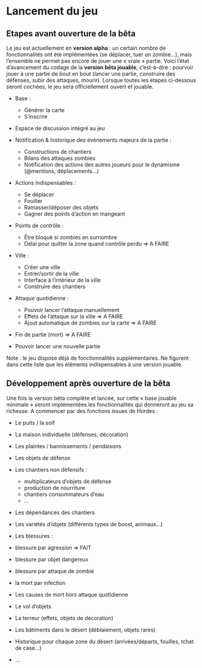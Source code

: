 # Lancement du jeu

## Etapes avant ouverture de la bêta
Le jeu est actuellement en **version alpha** : un certain nombre de fonctionnalités ont été implémentées (se déplacer, tuer un zombie…), mais l’ensemble ne permet pas encore de jouer une « vraie » partie. Voici l’état d’avancement du codage de la **version bêta jouable**, c’est-à-dire : pourvoir jouer à une partie de bout en bout (lancer une partie, construire des défenses, subir des attaques, mourir). Lorsque toutes les étapes ci-dessous seront cochées, le jeu sera officiellement ouvert et jouable.

* Base :
    - Générer la carte
    - S’inscrire
    
* Espace de discussion intégré au jeu

* Notification & historique des événements majeurs de la partie :
    - Constructions de chantiers
    - Bilans des attaques zombies
    - Notification des actions des autres joueurs pour le dynamisme (@mentions, déplacements…)

* Actions indispensables :
    - Se déplacer
    - Fouiller
    - Ramasser/déposer des objets
    - Gagner des points d’action en mangeant

* Points de contrôle :
    - Être bloqué si zombies en surnombre
    - Délai pour quitter la zone quand contrôle perdu => A FAIRE

* Ville :
    - Créer une ville
    - Entrer/sortir de la ville
    - Interface à l’intérieur de la ville
    - Construire des chantiers

* Attaque quotidienne :
    - Pouvoir lancer l’attaque manuellement
    - Effets de l’attaque sur la ville => A FAIRE
    - Ajout automatique de zombies sur la carte => A FAIRE

* Fin de partie (mort) => A FAIRE

* Pouvoir lancer une nouvelle partie

Note : le jeu dispose déjà de fonctionnalités supplémentaires. Ne figurent dans cette liste que les éléments indispensables à une version jouable.


## Développement après ouverture de la bêta

Une fois la version bêta complète et lancée, sur cette « base jouable minimale » seront implémentées les fonctionnalités qui donneront au jeu sa richesse. A commencer par des fonctions issues de Hordes :

* Le puits / la soif

* La maison individuelle (défenses, décoration)

* Les plaintes / bannissements / pendaisons

* Les objets de défense

* Les chantiers non défensifs :
    - multiplicateurs d’objets de défense
    - production de nourriture
    - chantiers consommateurs d’eau
    - …

* Les dépendances des chantiers

* Les variétés d’objets (différents types de boost, animaux…)

* Les blessures :

- blessure par agression => FAIT

- blessure par objet dangereux

- blessure par attaque de zombie

- la mort par infection

* Les causes de mort hors attaque quotidienne

* Le vol d’objets

* La terreur (effets, objets de décoration)

* Les bâtiments dans le désert (déblaiement, objets rares)

* Historique pour chaque zone du désert (arrivées/départs, fouilles, tchat de case…)

* …

 

 
